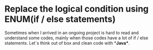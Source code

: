 # Replace the logical condition using ENUM(if / else statements)

Sometimes when I arrived in an ongoing project is hard to read and understand some codes, mainly when those codes have a lot of if / else statements. Let´s think out of box and clean code with ***Java\***.









